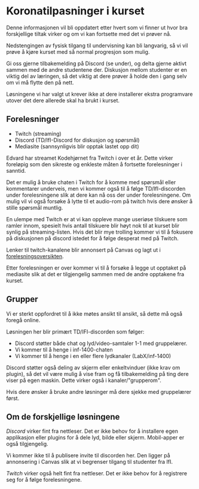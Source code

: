 Koronatilpasninger i kurset
==========================

Denne informasjonen vil bli oppdatert etter hvert som vi finner ut
hvor bra forskjellige tiltak virker og om vi kan fortsette med det vi
prøver nå.

Nedstengingen av fysisk tilgang til undervisning kan bli langvarig, så
vi vil prøve å kjøre kurset med så normal progresjon som mulig. 

Gi oss gjerne tilbakemelding på Discord (se under), og delta gjerne
aktivt sammen med de andre studentene der. Diskusjon mellom studenter
er en viktig del av læringen, så det viktig at dere prøver å holde den
i gang selv om vi må flytte den på nett. 

Løsningene vi har valgt ut krever ikke at dere installerer ekstra
programvare utover det dere allerede skal ha brukt i kurset.

Forelesninger
---------------

- Twitch (streaming) 
- Discord (TD/IfI-Discord for diskusjon og spørsmål)
- Mediasite (sannsynligvis blir opptak lastet opp dit) 

Edvard har streamet Kodehjørnet fra Twitch i over et år. Dette virker
foreløpig som den sikreste og enkleste måten å fortsette forelesninger
i sanntid. 

Det er mulig å bruke chaten i Twitch for å komme med spørsmål eller
kommentarer underveis, men vi kommer også til å følge TD/IfI-discorden
under forelesningene slik at dere kan nå oss der under
forelesningene. Om mulig vil vi også forsøke å lytte til et audio-rom
på twitch hvis dere ønsker å stille spørsmål muntlig.

En ulempe med Twitch er at vi kan oppleve mange useriøse tilskuere som
ramler innom, spesielt hvis antall tilskuere blir høyt nok til at
kurset blir synlig på streaming-listen. Hvis det blir mye trolling
kommer vi til å fokusere på diskusjonen på discord istedet for å følge
desperat med på Twitch.

Lenker til twitch-kanalene blir annonsert på Canvas og lagt ut i [forelesningsoversikten](semesterplan.md). 

Etter forelesningen er over kommer vi til å forsøke å legge ut
opptaket på mediasite slik at det er tilgjengelig sammen med de andre
opptakene fra kurset. 


Grupper
-------

Vi er sterkt oppfordret til å ikke møtes ansikt til ansikt, så dette
må også foregå online. 

Løsningen her blir primært TD/IFI-discorden som følger: 

- Discord støtter både chat og lyd/video-samtaler 1-1 med gruppelærer. 
- Vi kommer til å henge i inf-1400-chaten
- Vi kommer til å henge i en eller flere lydkanaler (LabX/inf-1400)

Discord støtter også deling av skjerm eller enkeltvinduer (ikke krav
om plugin), så det vil være mulig å vise fram og få tilbakemelding på
ting dere viser på egen maskin. Dette virker også i kanaler/"grupperom". 

Hvis dere ønsker å bruke andre løsninger må dere sjekke med
gruppelærer først. 

Om de forskjellige løsningene
----------------

*Discord* virker fint fra nettleser. Det er ikke behov for å
installere egen applikasjon eller plugins for å dele lyd, bilde eller
skjerm. Mobil-apper er også tilgjengelig.

Vi kommer ikke til å publisere invite til discorden her. Den ligger på
annonsering i Canvas slik at vi begrenser tilgang til studenter fra IfI.

*Twitch* virker også helt fint fra nettleser. Det er ikke behov for å
registrere seg for å følge forelesningene.

